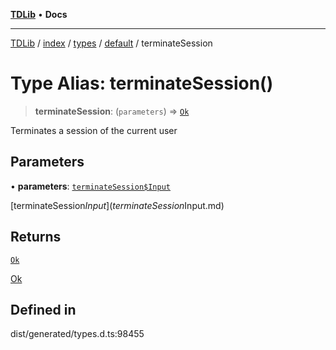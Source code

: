 [**TDLib**](../../../../../../README.md) • **Docs**

***

[TDLib](../../../../../../modules.md) / [index](../../../../../README.md) / [types](../../../README.md) / [default](../README.md) / terminateSession

# Type Alias: terminateSession()

> **terminateSession**: (`parameters`) => [`Ok`](Ok-1.md)

Terminates a session of the current user

## Parameters

• **parameters**: [`terminateSession$Input`](terminateSession$Input.md)

[terminateSession$Input](terminateSession$Input.md)

## Returns

[`Ok`](Ok-1.md)

[Ok](Ok-1.md)

## Defined in

dist/generated/types.d.ts:98455
